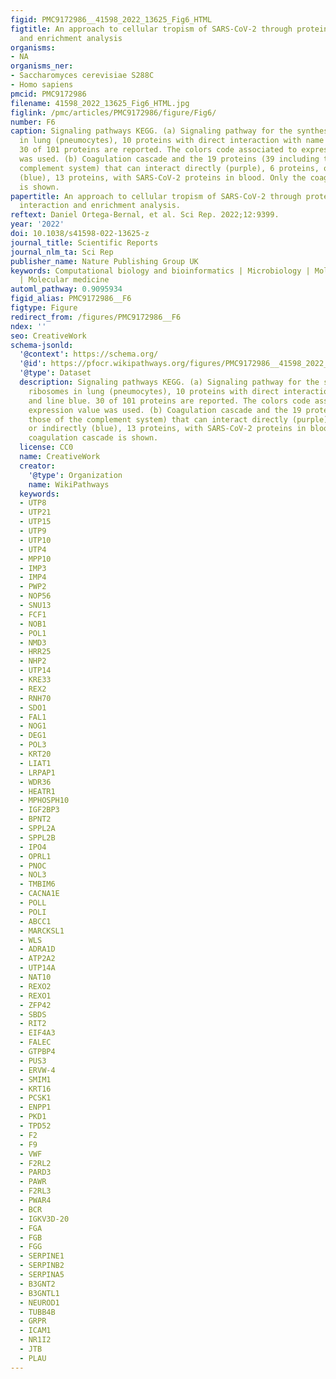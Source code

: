 ```yaml
---
figid: PMC9172986__41598_2022_13625_Fig6_HTML
figtitle: An approach to cellular tropism of SARS-CoV-2 through protein–protein interaction
  and enrichment analysis
organisms:
- NA
organisms_ner:
- Saccharomyces cerevisiae S288C
- Homo sapiens
pmcid: PMC9172986
filename: 41598_2022_13625_Fig6_HTML.jpg
figlink: /pmc/articles/PMC9172986/figure/Fig6/
number: F6
caption: Signaling pathways KEGG. (a) Signaling pathway for the synthesis of ribosomes
  in lung (pneumocytes), 10 proteins with direct interaction with name and line blue.
  30 of 101 proteins are reported. The colors code associated to expression value
  was used. (b) Coagulation cascade and the 19 proteins (39 including those of the
  complement system) that can interact directly (purple), 6 proteins, or indirectly
  (blue), 13 proteins, with SARS-CoV-2 proteins in blood. Only the coagulation cascade
  is shown.
papertitle: An approach to cellular tropism of SARS-CoV-2 through protein–protein
  interaction and enrichment analysis.
reftext: Daniel Ortega-Bernal, et al. Sci Rep. 2022;12:9399.
year: '2022'
doi: 10.1038/s41598-022-13625-z
journal_title: Scientific Reports
journal_nlm_ta: Sci Rep
publisher_name: Nature Publishing Group UK
keywords: Computational biology and bioinformatics | Microbiology | Molecular biology
  | Molecular medicine
automl_pathway: 0.9095934
figid_alias: PMC9172986__F6
figtype: Figure
redirect_from: /figures/PMC9172986__F6
ndex: ''
seo: CreativeWork
schema-jsonld:
  '@context': https://schema.org/
  '@id': https://pfocr.wikipathways.org/figures/PMC9172986__41598_2022_13625_Fig6_HTML.html
  '@type': Dataset
  description: Signaling pathways KEGG. (a) Signaling pathway for the synthesis of
    ribosomes in lung (pneumocytes), 10 proteins with direct interaction with name
    and line blue. 30 of 101 proteins are reported. The colors code associated to
    expression value was used. (b) Coagulation cascade and the 19 proteins (39 including
    those of the complement system) that can interact directly (purple), 6 proteins,
    or indirectly (blue), 13 proteins, with SARS-CoV-2 proteins in blood. Only the
    coagulation cascade is shown.
  license: CC0
  name: CreativeWork
  creator:
    '@type': Organization
    name: WikiPathways
  keywords:
  - UTP8
  - UTP21
  - UTP15
  - UTP9
  - UTP10
  - UTP4
  - MPP10
  - IMP3
  - IMP4
  - PWP2
  - NOP56
  - SNU13
  - FCF1
  - NOB1
  - POL1
  - NMD3
  - HRR25
  - NHP2
  - UTP14
  - KRE33
  - REX2
  - RNH70
  - SDO1
  - FAL1
  - NOG1
  - DEG1
  - POL3
  - KRT20
  - LIAT1
  - LRPAP1
  - WDR36
  - HEATR1
  - MPHOSPH10
  - IGF2BP3
  - BPNT2
  - SPPL2A
  - SPPL2B
  - IPO4
  - OPRL1
  - PNOC
  - NOL3
  - TMBIM6
  - CACNA1E
  - POLL
  - POLI
  - ABCC1
  - MARCKSL1
  - WLS
  - ADRA1D
  - ATP2A2
  - UTP14A
  - NAT10
  - REXO2
  - REXO1
  - ZFP42
  - SBDS
  - RIT2
  - EIF4A3
  - FALEC
  - GTPBP4
  - PUS3
  - ERVW-4
  - SMIM1
  - KRT16
  - PCSK1
  - ENPP1
  - PKD1
  - TPD52
  - F2
  - F9
  - VWF
  - F2RL2
  - PARD3
  - PAWR
  - F2RL3
  - PWAR4
  - BCR
  - IGKV3D-20
  - FGA
  - FGB
  - FGG
  - SERPINE1
  - SERPINB2
  - SERPINA5
  - B3GNT2
  - B3GNTL1
  - NEUROD1
  - TUBB4B
  - GRPR
  - ICAM1
  - NR1I2
  - JTB
  - PLAU
---
```

